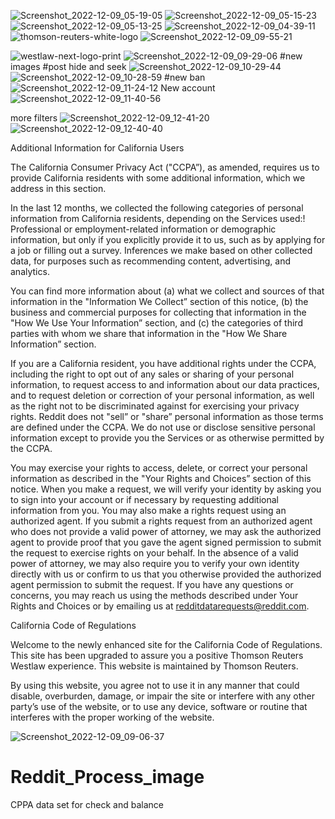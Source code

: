 
![Screenshot_2022-12-09_05-19-05](https://user-images.githubusercontent.com/120116812/206753743-06dfe0e8-ab6c-4c76-bdaa-94609e8e221d.png)
![Screenshot_2022-12-09_05-15-23](https://user-images.githubusercontent.com/120116812/206753748-82f8a884-1bea-44ad-9a8c-166c1393de99.png)
![Screenshot_2022-12-09_05-13-25](https://user-images.githubusercontent.com/120116812/206753754-401f04f1-ade2-459f-ac53-0f90a9ec26fd.png)
![Screenshot_2022-12-09_04-39-11](https://user-images.githubusercontent.com/120116812/206753760-c5bb4a95-162a-4738-9076-f85645828a7c.png)
![thomson-reuters-white-logo](https://user-images.githubusercontent.com/120116812/206751447-346cb004-13b2-4bd3-b169-754046efaf8b.png)
![Screenshot_2022-12-09_09-55-21](https://user-images.githubusercontent.com/120116812/206763651-44bc00bd-2ddd-440b-b1db-82ab5a510fe3.png)

![westlaw-next-logo-print](https://user-images.githubusercontent.com/120116812/206751473-9eaa78b3-3b5e-4a1c-95b4-238899f743a8.png)
![Screenshot_2022-12-09_09-29-06](https://user-images.githubusercontent.com/120116812/206759323-84f51f49-5664-4bb2-9e93-bcc6d0b46a3d.png)
#new images
#post hide and seek
![Screenshot_2022-12-09_10-29-44](https://user-images.githubusercontent.com/120116812/206768906-b0bd20f5-e637-4e9f-a60e-8df456e7892e.png)
![Screenshot_2022-12-09_10-28-59](https://user-images.githubusercontent.com/120116812/206768915-2a60dc3b-be10-4fda-b814-0222c8094e5a.png)
#new ban
![Screenshot_2022-12-09_11-24-12](https://user-images.githubusercontent.com/120116812/206781485-82767622-48d6-46dd-b9bc-b86434a1a18c.png)
New account
![Screenshot_2022-12-09_11-40-56](https://user-images.githubusercontent.com/120116812/206784037-7ff8e22e-84ec-499b-9b26-ae0a9e4ad87b.png)

more filters
![Screenshot_2022-12-09_12-41-20](https://user-images.githubusercontent.com/120116812/206792693-62e43d68-ac78-4f41-8735-1ac68ac9faf7.png)
![Screenshot_2022-12-09_12-40-40](https://user-images.githubusercontent.com/120116812/206792700-0b19925a-e3c9-4729-ac4a-93eba51b356e.png)



Additional Information for California Users

The California Consumer Privacy Act ("CCPA”), as amended, requires us to provide California residents with some additional information, which we address in this section.

In the last 12 months, we collected the following categories of personal information from California residents, depending on the Services used:!
    Professional or employment-related information or demographic information, but only if you explicitly provide it to us, such as by applying for a job or filling out a survey.
    Inferences we make based on other collected data, for purposes such as recommending content, advertising, and analytics.

You can find more information about (a) what we collect and sources of that information in the "Information We Collect” section of this notice, (b) the business and commercial purposes for collecting that information in the "How We Use Your Information” section, and (c) the categories of third parties with whom we share that information in the "How We Share Information” section.

If you are a California resident, you have additional rights under the CCPA, including the right to opt out of any sales or sharing of your personal information, to request access to and information about our data practices, and to request deletion or correction of your personal information, as well as the right not to be discriminated against for exercising your privacy rights. Reddit does not "sell” or "share” personal information as those terms are defined under the CCPA. We do not use or disclose sensitive personal information except to provide you the Services or as otherwise permitted by the CCPA.

You may exercise your rights to access, delete, or correct your personal information as described
in the "Your Rights and Choices” section of this notice. When you make a request, we will verify your identity by asking you to sign into your account or if necessary by requesting additional information from you. You may also make a rights request using an authorized agent. If you submit a rights request from an authorized agent who does not provide a valid power of attorney, we may ask the authorized agent to provide proof that you gave the agent signed permission to submit the request to exercise rights on your behalf. In the absence of a valid power of attorney, we may also require you to verify your own identity directly with us or confirm to us that you otherwise provided the authorized agent permission to submit the request. If you have any questions or concerns, you may reach us using the methods described under Your Rights and Choices or by emailing us at redditdatarequests@reddit.com. 

California Code of Regulations

Welcome to the newly enhanced site for the California Code of Regulations. This site has been upgraded to assure you a positive Thomson Reuters Westlaw experience. This website is maintained by Thomson Reuters.

By using this website, you agree not to use it in any manner that could disable, overburden, damage, or impair the site or interfere with any other party’s use of the website, or to use any device, software or routine that interferes with the proper working of the website.

![Screenshot_2022-12-09_09-06-37](https://user-images.githubusercontent.com/120116812/206755129-41370e29-585f-493b-bfa8-8822f69597ae.png)

# Reddit_Process_image
CPPA data set for check and balance
